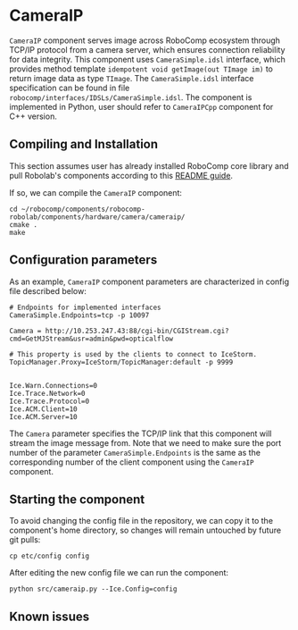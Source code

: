 
# CameraIP

`CameraIP` component serves image across RoboComp ecosystem through TCP/IP protocol from a camera server, which ensures connection reliability for data integrity. This component uses `CameraSimple.idsl` interface, which provides method template `idempotent void getImage(out TImage im)` to return image data as type `TImage`. The `CameraSimple.idsl` interface specification can be found in file `robocomp/interfaces/IDSLs/CameraSimple.idsl`. The component is implemented in Python, user should refer to `CameraIPCpp` component for C++ version.


## Compiling and Installation
This section assumes user has already installed RoboComp core library and pull Robolab's components according to this [README guide](https://github.com/robocomp/robocomp).

If so, we can compile the `CameraIP` component:
```
cd ~/robocomp/components/robocomp-robolab/components/hardware/camera/cameraip/
cmake .
make
```
## Configuration parameters
As an example, `CameraIP` component parameters are characterized in config file described below:

```
# Endpoints for implemented interfaces
CameraSimple.Endpoints=tcp -p 10097

Camera = http://10.253.247.43:88/cgi-bin/CGIStream.cgi?cmd=GetMJStream&usr=admin&pwd=opticalflow

# This property is used by the clients to connect to IceStorm.
TopicManager.Proxy=IceStorm/TopicManager:default -p 9999


Ice.Warn.Connections=0
Ice.Trace.Network=0
Ice.Trace.Protocol=0
Ice.ACM.Client=10
Ice.ACM.Server=10

```
The `Camera` parameter specifies the TCP/IP link that this component will stream the image message from. Note that we need to make sure the port number of the parameter `CameraSimple.Endpoints` is the same as the corresponding number of the client component using the `CameraIP` component.

## Starting the component

To avoid changing the config file in the repository, we can copy it to the component's home directory, so changes will remain untouched by future git pulls:
```
cp etc/config config
```

After editing the new config file we can run the component:
```
python src/cameraip.py --Ice.Config=config
```
## Known issues
